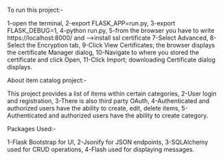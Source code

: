 To run this project:-

1-open the terminal,
2-export FLASK_APP=run.py,
3-export FLASK_DEBUG=1,
4-python run.py,
5-from the browser you have to write https://localhost:8000/ and
-->install ssl certificate
7-Select Advanced,
8-Select the Encryption tab,
9-Click View Certificates; the browser displays the certificate Manager dialog,
10-Navigate to where you stored the certificate and click Open,
11-Click Import; downloading Certificate dialog displays.

About item catalog project:-

This project provides a list of items within certain categories,
2-User login and registration,
3-There is also third party OAuth,
4-Authenticated and authorized users have the ability to create, edit, delete items,
5-Authenticated and authorized users have the ability to create category.

Packages Used:-

1-Flask Bootstrap for UI,
2-Jsonify for JSON endpoints,
3-SQLAlchemy used for CRUD operations,
4-Flash used for displaying messages.
